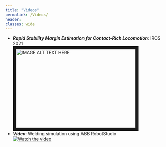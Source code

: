 ```yaml
---
title: "Videos"
permalink: /Videos/
header:
classes: wide
---
```



-  ***Rapid Stability Margin Estimation for Contact-Rich Locomotion***: IROS 2021<br/>
<a href="https://www.youtube.com/watch?v=cg2Tme0t4QA
" target="_blank"><img src="http://img.youtube.com/vi/Q2uncjoH79M/0.jpg"
alt="IMAGE ALT TEXT HERE" width="380" height="250" border="10" /></a>
-   ***Video***: Welding simulation using ABB RobotStudio<br/>
[![Watch the video](https://i.ytimg.com/vi/cg2Tme0t4QA/maxresdefault.jpg)](https://www.youtube.com/watch?v=cg2Tme0t4QA)
